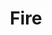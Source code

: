 ---
title: "Fire"

domain:
  grantedPower: |
    Turn or destroy water creatures as a good cleric turns undead. Rebuke, command, or bolster fire creatures as an evil cleric rebukes undead. Use these abilities a total number of times per day equal to 3 + your Charisma modifier. This granted power is a supernatural ability.
  spells: |
    1. {% spell_link burning-hands %}
    1. {% spell_link produce-flame %}
    1. {% spell_link resist-energy %}<sup>1</sup>
    1. {% spell_link wall-of-fire %}
    1. {% spell_link fire-shield %}
    1. {% spell_link fire-seeds %}
    1. {% spell_link fire-storm %}
    1. {% spell_link incendiary-cloud %}
    1. {% spell_link elemental-swarm %}<sup>2</sup>
  notes: |
    <sup>1</sup>Resist cold or fire only.

    <sup>2</sup>Cast as a fire spell only.
---